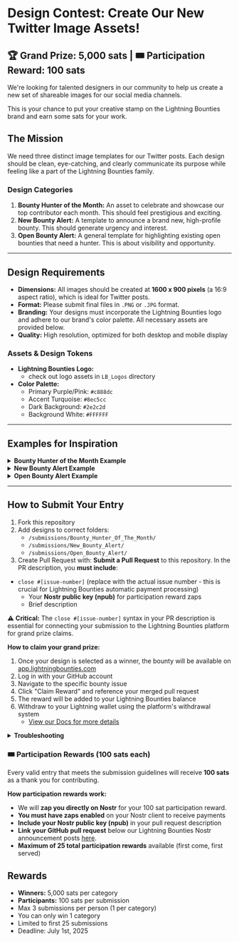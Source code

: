 # Design Contest: Create Our New Twitter Image Assets!

## 🏆 Grand Prize: 5,000 sats | 🎟️ Participation Reward: 100 sats

We're looking for talented designers in our community to help us create a new set of shareable images for our social media channels.

This is your chance to put your creative stamp on the Lightning Bounties brand and earn some sats for your work.

## The Mission

We need three distinct image templates for our Twitter posts. Each design should be clean, eye-catching, and clearly communicate its purpose while feeling like a part of the Lightning Bounties family.

### Design Categories
1.  **Bounty Hunter of the Month:** An asset to celebrate and showcase our top contributor each month. This should feel prestigious and exciting.
2.  **New Bounty Alert:** A template to announce a brand new, high-profile bounty. This should generate urgency and interest.
3.  **Open Bounty Alert:** A general template for highlighting existing open bounties that need a hunter. This is about visibility and opportunity.

---

## Design Requirements

*   **Dimensions:** All images should be created at **1600 x 900 pixels** (a 16:9 aspect ratio), which is ideal for Twitter posts.
*   **Format:** Please submit final files in `.PNG` or `.JPG` format.
*   **Branding:** Your designs must incorporate the Lightning Bounties logo and adhere to our brand's color palette. All necessary assets are provided below.
*   **Quality:** High resolution, optimized for both desktop and mobile display

### Assets & Design Tokens

*   **Lightning Bounties Logo:**
    *   check out logo assets in `LB_Logos` directory
*   **Color Palette:**
    *   Primary Purple/Pink: `#c888dc`
    *   Accent Turquoise: `#8ec5cc`
    *   Dark Background: `#2e2c2d`
    *   Background White: `#FFFFFF`

---

## Examples for Inspiration
<details>
<summary><b>Bounty Hunter of the Month Example</b></summary>

![Bounty Hunter Example](https://github.com/octoberjackie/Design-Contest-Create-Our-New-Twitter-Image-Assets-/blob/main/Developer_of_the_Month_old.jpg?raw=true)

</details>

<details>
<summary><b>New Bounty Alert Example</b></summary>

![New Bounty Alert Example](https://github.com/octoberjackie/Design-Contest-Create-Our-New-Twitter-Image-Assets-/blob/main/New_Bounty_Old.png?raw=true)

</details>

<details>
<summary><b>Open Bounty Alert Example</b></summary>

![Open Bounty Alert Example](https://raw.githubusercontent.com/octoberjackie/Design-Contest-Create-Our-New-Twitter-Image-Assets-/refs/heads/main/OPEN_BOUNTY_ALERT.png)

</details>

---
## How to Submit Your Entry

1. Fork this repository
2. Add designs to correct folders:
   * `/submissions/Bounty_Hunter_Of_The_Month/`
   * `/submissions/New_Bounty_Alert/`
   * `/submissions/Open_Bounty_Alert/`
3. Create Pull Request with:
   **Submit a Pull Request** to this repository. In the PR description, you **must include**:
- `close #[issue-number]` (replace with the actual issue number - this is crucial for Lightning Bounties automatic payment processing)
   * Your **Nostr public key (npub)** for participation reward zaps
   * Brief description

⚠️ **Critical:** The `close #[issue-number]` syntax in your PR description is essential for connecting your submission to the Lightning Bounties platform for grand prize claims.

**How to claim your grand prize:**
1. Once your design is selected as a winner, the bounty will be available on [app.lightningbounties.com](https://app.lightningbounties.com)
2. Log in with your GitHub account
3. Navigate to the specific bounty issue
4. Click "Claim Reward" and reference your merged pull request
5. The reward will be added to your Lightning Bounties balance
6. Withdraw to your Lightning wallet using the platform's withdrawal system
   - [View our Docs for more details](https://docs.lightningbounties.com/docs/getting-started/solving-a-bounty/working-on-the-bounty)

<details>
<summary><b>Troubleshooting</b></summary>
## Troubleshooting

If you forgot to add the `close #X` syntax:

### Option 1: Edit the PR Description
1. Go to your merged PR
2. Click "..." > "Edit"
3. Add `close #X` to the description
4. Click "Update comment"

### Option 2: Create a New PR
If you can't edit your PR:

1. Create a new branch from main
2. Make a minor change (like adding a comment)
3. Create a new PR with the `close #X` syntax
4. Reference your original PR

For detailed help, see the [Lightning Bounties documentation](https://docs.lightningbounties.com/docs/getting-started/solving-a-bounty/working-on-the-bounty).

</details>


### 🎟️ Participation Rewards (100 sats each)
Every valid entry that meets the submission guidelines will receive **100 sats** as a thank you for contributing.

**How participation rewards work:**
- We will **zap you directly on Nostr** for your 100 sat participation reward.
- **You must have zaps enabled** on your Nostr client to receive payments
- **Include your Nostr public key (npub)** in your pull request description
- **Link your GitHub pull request** below our Lightning Bounties Nostr announcement posts [here](https://primal.net/p/nprofile1qqsxjszwrjqxjetnfeh9r2kea3jyz4uqxedyawwq58f2cc4uqwtrq7gyjy2yn).
- **Maximum of 25 total participation rewards** available (first come, first served)

## Rewards

* **Winners:** 5,000 sats per category
* **Participants:** 100 sats per submission
* Max 3 submissions per person (1 per category)
* You can only win 1 category
* Limited to first 25 submissions
* Deadline: July 1st, 2025
